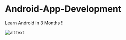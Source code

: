 # Android-App-Development
Learn Android in 3 Months !!

![alt text](https://cdn-images-1.medium.com/max/2400/1*DvIYrgwJ9EfAYv_JeL74nA.png)
